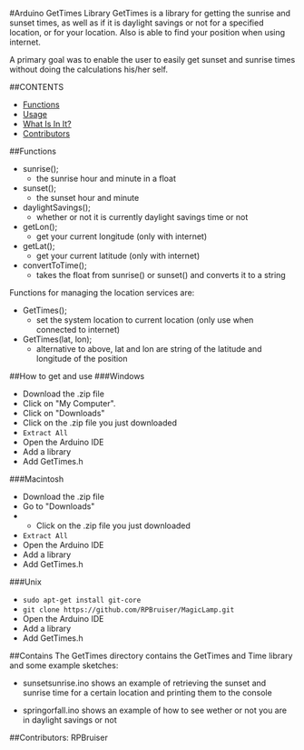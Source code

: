 #Arduino GetTimes Library
GetTimes is a library for getting the sunrise and sunset times, as well as if it is 
daylight savings or not for a specified location, or for your location. Also is able to 
find your position when using internet.

A primary goal was to enable the user to easily get sunset and sunrise times without
doing the calculations his/her self.

##CONTENTS

- [Functions](#functions)
- [Usage](#how-to-get-and-use)
- [What Is In It?](#contains)
- [Contributors](#contributors)

##Functions

- sunrise();
  - the sunrise hour and minute in a float
- sunset();
  - the sunset hour and minute        
- daylightSavings();
  - whether or not it is currently daylight savings time or not 
- getLon();
  - get your current longitude (only with internet)
- getLat();
  - get your current latitude (only with internet)
- convertToTime();
  - takes the float from sunrise() or sunset() and converts it to a string 
  
Functions for managing the location services are:  
- GetTimes();
  - set the system location to current location (only use when connected to internet)
- GetTimes(lat, lon);
  - alternative to above, lat and lon are string of the latitude and longitude of the position

##How to get and use
###Windows

- Download the .zip file
- Click on "My Computer".
- Click on "Downloads"
- Click on the .zip file you just downloaded
- `Extract All`
- Open the Arduino IDE
- Add a library
- Add GetTimes.h

###Macintosh

- Download the .zip file
- Go to "Downloads"
- - Click on the .zip file you just downloaded
- `Extract All`
- Open the Arduino IDE
- Add a library
- Add GetTimes.h

###Unix

- `sudo apt-get install git-core`
- `git clone https://github.com/RPBruiser/MagicLamp.git`
- Open the Arduino IDE
- Add a library
- Add GetTimes.h

##Contains
The GetTimes directory contains the GetTimes and Time library and some example sketches:

- sunsetsunrise.ino shows an example of retrieving the sunset and sunrise time for a certain location and 
  printing them to the console

- springorfall.ino shows an example of how to see wether or not you are in daylight savings or not

 
##Contributors:
RPBruiser
